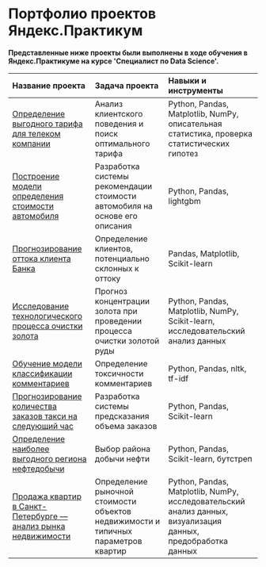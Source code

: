 # Портфолио проектов Яндекс.Практикум
**Представленные ниже проекты были выполнены в ходе обучения в Яндекс.Практикуме на курсе 'Специалист по Data Science'.**

| Название проекта      | Задача проекта   | Навыки и инструменты             |
| :-------------------- | :--------------------  |:--------------------        |
| [Определение выгодного тарифа для телеком компании](https://github.com/DariaSokolovska/practicum/blob/main/tariff_analysis/Исследование%20тарифов%20телеком.ipynb) | Анализ клиентского поведения и поиск оптимального тарифа | Python, Pandas, Matplotlib, NumPy, описательная статистика, проверка статистических гипотез |
|[Построение модели определения стоимости автомобиля](https://github.com/DariaSokolovska/practicum/blob/main/car_pricing/Определение%20стоимости%20автомобиля.ipynb) | Разработка системы рекомендации стоимости автомобиля на основе его описания | Python, Pandas, lightgbm|
|[Прогнозирование оттока клиента Банка](https://github.com/DariaSokolovska/practicum/blob/main/customer_churn/Отток%20клиентов%20банка.ipynb) | Определение клиентов, потенциально склонных к оттоку| Pandas, Matplotlib, Scikit-learn|
|[Исследование технологического процесса очистки золота](https://github.com/DariaSokolovska/practicum/blob/main/gold_purification/Очистка%20золота.ipynb)| Прогноз концентрации золота при проведении процесса очистки золотой руды| Python, Pandas, Matplotlib, NumPy, Scikit-learn, исследовательский анализ данных|
|[Обучение модели классификации комментариев](https://github.com/DariaSokolovska/practicum/blob/main/toxic_comments/Поиск%20токсичных%20коментариев.ipynb)| Определение токсичности комментариев| Python, Pandas, nltk, tf-idf|
|[Прогнозирование количества заказов такси на следующий час](https://github.com/DariaSokolovska/practicum/blob/main/taxi_orders/Прогнозирование%20заказов%20такси.ipynb)| Разработка системы предсказания объема заказов| Python, Pandas, Scikit-learn|
|[Определение наиболее выгодного региона нефтедобычи](https://github.com/DariaSokolovska/practicum/blob/main/well_location/Выбор%20локации%20для%20скважины.ipynb)| Выбор района добычи нефти| Python, Pandas, Scikit-learn, бутстреп|
|[Продажа квартир в Санкт-Петербурге — анализ рынка недвижимости](https://github.com/DariaSokolovska/practicum/blob/main/realestate_market/Анализ%20рынка%20недвижимости.ipynb)| Определение рыночной стоимости объектов недвижимости и типичных параметров квартир| Python, Pandas, Matplotlib, NumPy, исследовательский анализ данных, визуализация данных, предобработка данных|
